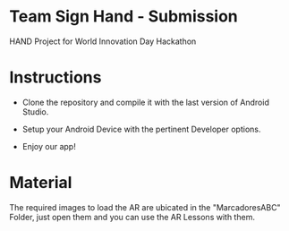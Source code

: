 # Team Sign Hand - Submission
HAND Project for World Innovation Day Hackathon

# Instructions

- Clone the repository and compile it with the last version of Android Studio.

- Setup your Android Device with the pertinent Developer options.

- Enjoy our app!

# Material

The required images to load the AR are ubicated in the "MarcadoresABC" Folder, just open them and you can use the AR Lessons with them.
